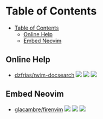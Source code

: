 # Table of Contents

- [Table of Contents](#table-of-contents)
    - [Online Help](#online-help)
    - [Embed Neovim](#embed-neovim)

## Online Help

- [dzfrias/nvim-docsearch](https://github.com/dzfrias/nvim-docsearch) ![](https://img.shields.io/github/stars/dzfrias/nvim-docsearch) ![](https://img.shields.io/github/last-commit/dzfrias/nvim-docsearch) ![](https://img.shields.io/github/commit-activity/y/dzfrias/nvim-docsearch)

## Embed Neovim

- [glacambre/firenvim](https://github.com/glacambre/firenvim) ![](https://img.shields.io/github/stars/glacambre/firenvim) ![](https://img.shields.io/github/last-commit/glacambre/firenvim) ![](https://img.shields.io/github/commit-activity/y/glacambre/firenvim)

